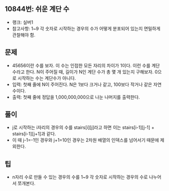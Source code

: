<h2>10844번: 쉬운 계단 수</h2>
<ul>
  <li>랭크: 실버1</li>
  <li>참고사항: 1~9 각 숫자로 시작하는 경우의 수가 어떻게 분포되어 있는지 면밀하게 관찰해야 함.</li>
</ul>
<h2>문제</h2>
<ul>
  <li>45656이란 수를 보자. 이 수는 인접한 모든 자리의 차이가 1이다. 이런 수를 계단 수라고 한다. N이 주어질 때, 길이가 N인 계단 수가 총 몇 개 있는지 구해보자. 0으로 시작하는 수는 계단수가 아니다.</li>
  <li>입력: 첫째 줄에 N이 주어진다. N은 1보다 크거나 같고, 100보다 작거나 같은 자연수이다.</li>
  <li>출력: 첫째 줄에 정답을 1,000,000,000으로 나눈 나머지를 출력한다.</li>
</ul>
<h2>풀이</h2>
<ul>
  <li>j로 시작하는 i자리의 경우의 수를 stairs[i][j]라고 하면 이는 stairs[i-1][j-1] + stairs[i-1][j+1]과 같다. </li>
  <li>이 때 j-1=-1인 경우와 j+1=10인 경우는 2차원 배열의 인덱스를 넘어서기 때문에 제외한다.</li>
</ul>
<h2>팁</h2>
<ul>
  <li>n자리 수로 만들 수 있는 경우의 수를 1~9 각 숫자로 시작하는 경우의 수로 나누어서 쪼개본다.</li>
</ul>
